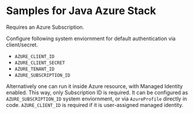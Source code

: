 # Samples for Java Azure Stack

Requires an Azure Subscription.

Configure following system enviornment for default authentication via client/secret.
- `AZURE_CLIENT_ID`
- `AZURE_CLIENT_SECRET`
- `AZURE_TENANT_ID`
- `AZURE_SUBSCRIPTION_ID`

Alternatively one can run it inside Azure resource, with Managed Identity enabled.
This way, only Subscription ID is required.
It can be configured as `AZURE_SUBSCRIPTION_ID` system enviornment, or via `AzureProfile` directly in code.
`AZURE_CLIENT_ID` is required if it is user-assigned managed identity.
